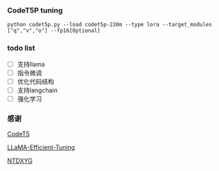 ### CodeT5P tuning
```shell
python codet5p.py --load codet5p-220m --type lora --target_modules ["q","v","o"] --fp16[Optional]
```

### todo list

- [ ] 支持llama
- [ ] 指令微调
- [ ] 优化代码结构
- [ ] 支持langchain
- [ ] 强化学习

### 感谢
[CodeT5](https://github.com/salesforce/CodeT5/tree/main)

[LLaMA-Efficient-Tuning](https://github.com/hiyouga/LLaMA-Efficient-Tuning)

[NTDXYG](https://github.com/NTDXYG)